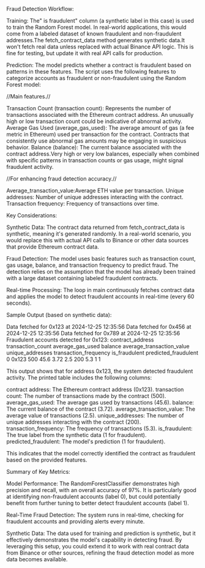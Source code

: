Fraud Detection Workflow:

Training: The" is fraudulent" column (a synthetic label in this case) is used to train the Random Forest model. In real-world applications, this would come from a labeled dataset of known fraudulent and non-fraudulent addresses.The fetch_contract_data method generates synthetic data.It won't fetch real data unless replaced with actual Binance API logic.
This is fine for testing, but update it with real API calls for production.

Prediction: The model predicts whether a contract is fraudulent based on patterns in these features.
The script uses the following features to categorize accounts as fraudulent or non-fraudulent using the Random Forest model:

//Main features.//

Transaction Count (transaction count): Represents the number of transactions associated with the Ethereum contract address. An unusually high or low transaction count could be indicative of abnormal activity.
Average Gas Used (average_gas_used): The average amount of gas (a fee metric in Ethereum) used per transaction for the contract. Contracts that consistently use abnormal gas amounts may be engaging in suspicious behavior.
Balance (balance): The current balance associated with the contract address.Very high or very low balances, especially when combined with specific patterns in transaction counts or gas usage, might signal fraudulent activity.

//For enhancing fraud detection accuracy.//

Average_transaction_value:Average ETH value per transaction.
Unique addresses: Number of unique addresses interacting with the contract.
Transaction frequency: Frequency of transactions over time.

Key Considerations:

Synthetic Data: The contract data returned from fetch_contract_data is synthetic, meaning it's generated randomly. In a real-world scenario, you would replace this with actual API calls to Binance or other data sources that provide Ethereum contract data.

Fraud Detection: The model uses basic features such as transaction count, gas usage, balance, and transaction frequency to predict fraud. The detection relies on the assumption that the model has already been trained with a large dataset containing labeled fraudulent contracts.

Real-time Processing: The loop in main continuously fetches contract data and applies the model to detect fraudulent accounts in real-time (every 60 seconds).

Sample Output (based on synthetic data):

Data fetched for 0x123 at 2024-12-25 12:35:56
Data fetched for 0x456 at 2024-12-25 12:35:56
Data fetched for 0x789 at 2024-12-25 12:35:56
Fraudulent accounts detected for 0x123:
contract_address transaction_count average_gas_used balance average_transaction_value unique_addresses transaction_frequency is_fraudulent predicted_fraudulent
0 0x123 500 45.6 3.72 2.5 200 5.3 1 1

This output shows that for address 0x123, the system detected fraudulent activity. The printed table includes the following columns:

contract address: The Ethereum contract address (0x123).
transaction count: The number of transactions made by the contract (500).
average_gas_used: The average gas used by transactions (45.6).
balance: The current balance of the contract (3.72).
average_transaction_value: The average value of transactions (2.5).
unique_addresses: The number of unique addresses interacting with the contract (200).
transaction_frequency: The frequency of transactions (5.3).
is_fraudulent: The true label from the synthetic data (1 for fraudulent).
predicted_fraudulent: The model's prediction (1 for fraudulent).

This indicates that the model correctly identified the contract as fraudulent based on the provided features.

Summary of Key Metrics:

Model Performance: The RandomForestClassifier demonstrates high precision and recall, with an overall accuracy of 97%. It is particularly good at identifying non-fraudulent accounts (label 0), but could potentially benefit from further tuning to better detect fraudulent accounts (label 1).

Real-Time Fraud Detection: The system runs in real-time, checking for fraudulent accounts and providing alerts every minute.

Synthetic Data: The data used for training and prediction is synthetic, but it effectively demonstrates the model's capability in detecting fraud.
By leveraging this setup, you could extend it to work with real contract data from Binance or other sources, refining the fraud detection model as more data becomes available.
